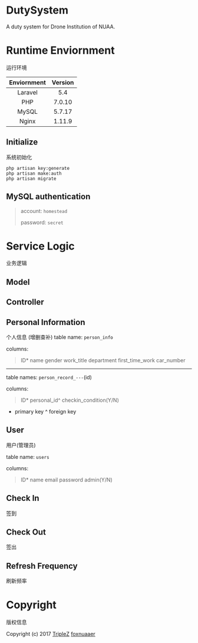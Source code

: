 # DutySystem

A duty system for Drone Institution of NUAA.


# Runtime Enviornment

运行环境

|Enviornment	|Version	|
|:-----------:	|:-------:	|
|Laravel		|5.4		|
|PHP			|7.0.10		|
|MySQL			|5.7.17		|
|Nginx			|1.11.9		|

## Initialize

系统初始化

```
php artisan key:generate
php artisan make:auth
php artisan migrate
```

## MySQL authentication

> account: `homestead`
> 
> password: `secret`

# Service Logic

业务逻辑

## Model

## Controller


## Personal Information

个人信息 (增删查补)
table name: `person_info`

columns:
> ID* name gender work_title department first_time_work car_number

--------

table names: `person_record_---`(id)

columns:
> ID* personal_id^ checkin_condition(Y/N)

* primary key
^ foreign key

## User

用户(管理员)

table name: `users`

columns:
> ID* name email password admin(Y/N)

## Check In

签到

## Check Out

签出

## Refresh Frequency

刷新频率

# Copyright

版权信息

Copyright (c) 2017 [TripleZ](https://triplez.cn) [foxnuaaer](http://403forbidden.website)